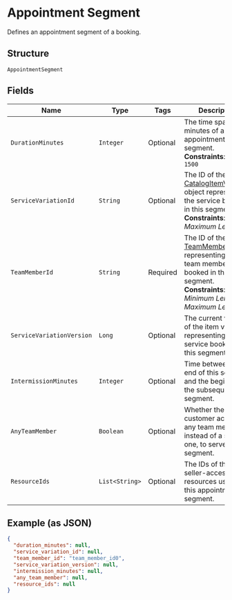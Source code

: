 
# Appointment Segment

Defines an appointment segment of a booking.

## Structure

`AppointmentSegment`

## Fields

| Name | Type | Tags | Description | Getter |
|  --- | --- | --- | --- | --- |
| `DurationMinutes` | `Integer` | Optional | The time span in minutes of an appointment segment.<br>**Constraints**: `<= 1500` | Integer getDurationMinutes() |
| `ServiceVariationId` | `String` | Optional | The ID of the [CatalogItemVariation](../../doc/models/catalog-item-variation.md) object representing the service booked in this segment.<br>**Constraints**: *Maximum Length*: `36` | String getServiceVariationId() |
| `TeamMemberId` | `String` | Required | The ID of the [TeamMember](../../doc/models/team-member.md) object representing the team member booked in this segment.<br>**Constraints**: *Minimum Length*: `1`, *Maximum Length*: `32` | String getTeamMemberId() |
| `ServiceVariationVersion` | `Long` | Optional | The current version of the item variation representing the service booked in this segment. | Long getServiceVariationVersion() |
| `IntermissionMinutes` | `Integer` | Optional | Time between the end of this segment and the beginning of the subsequent segment. | Integer getIntermissionMinutes() |
| `AnyTeamMember` | `Boolean` | Optional | Whether the customer accepts any team member, instead of a specific one, to serve this segment. | Boolean getAnyTeamMember() |
| `ResourceIds` | `List<String>` | Optional | The IDs of the seller-accessible resources used for this appointment segment. | List<String> getResourceIds() |

## Example (as JSON)

```json
{
  "duration_minutes": null,
  "service_variation_id": null,
  "team_member_id": "team_member_id0",
  "service_variation_version": null,
  "intermission_minutes": null,
  "any_team_member": null,
  "resource_ids": null
}
```

